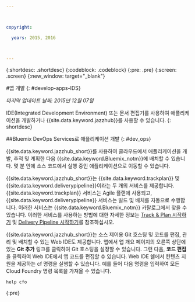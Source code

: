 ```yaml
---

 

copyright:

  years: 2015, 2016

 

---
```


{:shortdesc: .shortdesc}
{:codeblock: .codeblock}
{:pre: .pre}
{:screen: .screen}
{:new_window: target="_blank"}

#앱 개발 
{: #develop-apps-IDS}

*마지막 업데이트 날짜: 2015년 12월 07일*  

IDE(Integrated Development Environment) 또는 문서 편집기를 사용하여
애플리케이션을 개발하거나 {{site.data.keyword.jazzhub}}를
사용할 수 있습니다. 
{: shortdesc}

##Bluemix DevOps Services로 애플리케이션 개발
{: #dev_ops}

{{site.data.keyword.jazzhub_short}}를 사용하여
클라우드에서 애플리케이션을 개발, 추적 및 계획한 다음
{{site.data.keyword.Bluemix_notm}}에 배치할 수 있습니다. 몇 분 안에 소스 코드에서 실행 중인 애플리케이션으로 이동할 수 있습니다.  

{{site.data.keyword.jazzhub_short}}는
{{site.data.keyword.trackplan}} 및 {{site.data.keyword.deliverypipeline}}이라는 두 개의 서비스를 제공합니다. {{site.data.keyword.trackplan}} 서비스는
Agile 플랜에 사용되고, {{site.data.keyword.deliverypipeline}} 서비스는 빌드 및 배치를 자동으로 수행합니다. 이러한 서비스는
{{site.data.keyword.Bluemix_notm}} 카탈로그에서 찾을 수 있습니다. 이러한 서비스를 사용하는 방법에 대한 자세한 정보는
[Track & Plan 시작하기](../services/TrackPlan/index.html#gettingstartedtemplate) 및
[Delivery Pipeline 시작하기](../services/DeliveryPipeline/index.html#getstartwithCD)를 참조하십시오. 

{{site.data.keyword.jazzhub_short}}는 소스 제어용 Git 호스팅 및 코드를 편집, 관리 및 배치할 수 있는 Web IDE도
제공합니다. 앱에서 앱 개요 페이지의 오른쪽 상단에 있는 **Git 추가** 링크를 클릭하여
Git 호스팅을 설정할 수 있습니다. 그런 다음, **코드 편집**을 클릭하여 Web IDE에서 앱 코드를
편집할 수 있습니다. Web IDE 쉘에서 컨텐츠 지원을 제공하는 cf 명령을 실행할 수 있습니다. 예를 들어 다음 명령을 입력하여 모든 Cloud Foundry 명령 목록을 가져올 수 있습니다.  
```
help cfo
```
{:pre}
